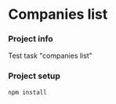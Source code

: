 # Companies list

### Project info
Test task "companies list"

### Project setup
```
npm install
```
